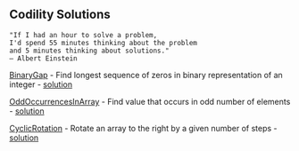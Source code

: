 ## Codility Solutions
```
"If I had an hour to solve a problem,
I'd spend 55 minutes thinking about the problem
and 5 minutes thinking about solutions."
― Albert Einstein
```
[BinaryGap](https://codility.com/programmers/lessons/1-iterations/binary_gap/) - Find longest sequence of zeros in binary representation of an integer - [solution](./binarygap.cpp)

[OddOccurrencesInArray](https://codility.com/programmers/lessons/2-arrays/odd_occurrences_in_array/) - Find value that occurs in odd number of elements - [solution](./oddOccurrencesInArray.cpp)

[CyclicRotation](https://codility.com/programmers/lessons/2-arrays/cyclic_rotation/) - Rotate an array to the right by a given number of steps - [solution](./cyclicRotation.cpp)